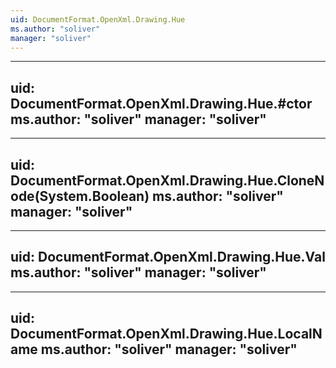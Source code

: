 ```yaml
---
uid: DocumentFormat.OpenXml.Drawing.Hue
ms.author: "soliver"
manager: "soliver"
---
```


---
uid: DocumentFormat.OpenXml.Drawing.Hue.#ctor
ms.author: "soliver"
manager: "soliver"
---

---
uid: DocumentFormat.OpenXml.Drawing.Hue.CloneNode(System.Boolean)
ms.author: "soliver"
manager: "soliver"
---

---
uid: DocumentFormat.OpenXml.Drawing.Hue.Val
ms.author: "soliver"
manager: "soliver"
---

---
uid: DocumentFormat.OpenXml.Drawing.Hue.LocalName
ms.author: "soliver"
manager: "soliver"
---
